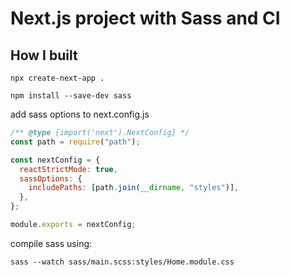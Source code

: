 # Next.js project with Sass and CI

## How I built

`npx create-next-app .`

`npm install --save-dev sass`

add sass options to next.config.js

```js
/** @type {import('next').NextConfig} */
const path = require("path");

const nextConfig = {
  reactStrictMode: true,
  sassOptions: {
    includePaths: [path.join(__dirname, "styles")],
  },
};

module.exports = nextConfig;
```

compile sass using:

`sass --watch sass/main.scss:styles/Home.module.css`
